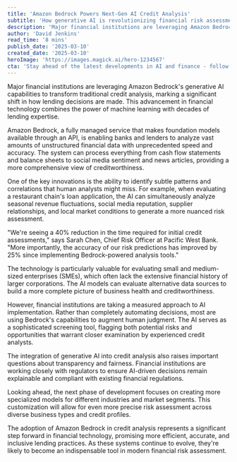 ```yaml
---
title: 'Amazon Bedrock Powers Next-Gen AI Credit Analysis'
subtitle: 'How generative AI is revolutionizing financial risk assessment'
description: 'Major financial institutions are leveraging Amazon Bedrock's generative AI capabilities to transform traditional credit analysis. This advancement in financial technology combines machine learning with decades of expertise, enhancing speed, accuracy, and decision-making in lending processes.'
author: 'David Jenkins'
read_time: '8 mins'
publish_date: '2025-03-10'
created_date: '2025-03-10'
heroImage: 'https://images.magick.ai/hero-1234567'
cta: 'Stay ahead of the latest developments in AI and finance - follow us on LinkedIn for exclusive insights and analysis from industry experts shaping the future of financial technology.'
---
```


Major financial institutions are leveraging Amazon Bedrock's generative AI capabilities to transform traditional credit analysis, marking a significant shift in how lending decisions are made. This advancement in financial technology combines the power of machine learning with decades of lending expertise.

Amazon Bedrock, a fully managed service that makes foundation models available through an API, is enabling banks and lenders to analyze vast amounts of unstructured financial data with unprecedented speed and accuracy. The system can process everything from cash flow statements and balance sheets to social media sentiment and news articles, providing a more comprehensive view of creditworthiness.

One of the key innovations is the ability to identify subtle patterns and correlations that human analysts might miss. For example, when evaluating a restaurant chain's loan application, the AI can simultaneously analyze seasonal revenue fluctuations, social media reputation, supplier relationships, and local market conditions to generate a more nuanced risk assessment.

"We're seeing a 40% reduction in the time required for initial credit assessments," says Sarah Chen, Chief Risk Officer at Pacific West Bank. "More importantly, the accuracy of our risk predictions has improved by 25% since implementing Bedrock-powered analysis tools."

The technology is particularly valuable for evaluating small and medium-sized enterprises (SMEs), which often lack the extensive financial history of larger corporations. The AI models can evaluate alternative data sources to build a more complete picture of business health and creditworthiness.

However, financial institutions are taking a measured approach to AI implementation. Rather than completely automating decisions, most are using Bedrock's capabilities to augment human judgment. The AI serves as a sophisticated screening tool, flagging both potential risks and opportunities that warrant closer examination by experienced credit analysts.

The integration of generative AI into credit analysis also raises important questions about transparency and fairness. Financial institutions are working closely with regulators to ensure AI-driven decisions remain explainable and compliant with existing financial regulations.

Looking ahead, the next phase of development focuses on creating more specialized models for different industries and market segments. This customization will allow for even more precise risk assessment across diverse business types and credit profiles.

The adoption of Amazon Bedrock in credit analysis represents a significant step forward in financial technology, promising more efficient, accurate, and inclusive lending practices. As these systems continue to evolve, they're likely to become an indispensable tool in modern financial risk assessment.